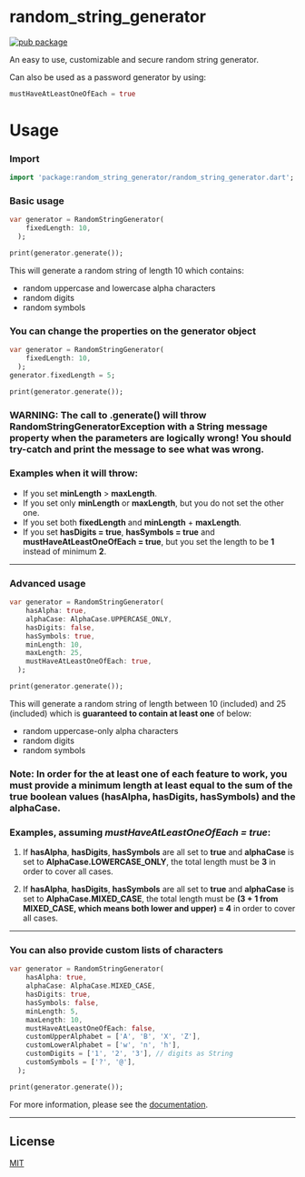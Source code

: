 # random_string_generator

[![pub package](https://shields.io/pub/v/random_string_generator.svg)](https://pub.dev/packages/random_string_generator)

An easy to use, customizable and secure random string generator.

Can also be used as a password generator by using:

```dart
mustHaveAtLeastOneOfEach = true
```

# Usage

### Import

```dart
import 'package:random_string_generator/random_string_generator.dart';
```

### Basic usage

```dart
var generator = RandomStringGenerator(
    fixedLength: 10,
  );

print(generator.generate());
```

This will generate a random string of length 10 which contains:

- random uppercase and lowercase alpha characters
- random digits
- random symbols

### You can change the properties on the generator object

```dart
var generator = RandomStringGenerator(
    fixedLength: 10,
  );
generator.fixedLength = 5;

print(generator.generate());
```

### **WARNING**: The call to **.generate()** will throw **RandomStringGeneratorException** with a **String message** property when the parameters are logically wrong! You should try-catch and print the message to see what was wrong.

### Examples when it will throw:

- If you set **minLength** > **maxLength**.
- If you set only **minLength** or **maxLength**, but you do not set the other one.
- If you set both **fixedLength** and **minLength** + **maxLength**.
- If you set **hasDigits = true**, **hasSymbols = true** and **mustHaveAtLeastOneOfEach = true**, but you set the length to be **1** instead of minimum **2**.

---

### Advanced usage

```dart
var generator = RandomStringGenerator(
    hasAlpha: true,
    alphaCase: AlphaCase.UPPERCASE_ONLY,
    hasDigits: false,
    hasSymbols: true,
    minLength: 10,
    maxLength: 25,
    mustHaveAtLeastOneOfEach: true,
  );

print(generator.generate());
```

This will generate a random string of length between 10 (included) and 25 (included) which is **guaranteed to contain at least one** of below:

- random uppercase-only alpha characters
- random digits
- random symbols

### **Note**: In order for the **at least one of each** feature to work, you must provide a minimum length at least equal to the sum of the **true** boolean values (**hasAlpha**, **hasDigits**, **hasSymbols**) and the **alphaCase**.

### Examples, assuming _mustHaveAtLeastOneOfEach = true_:

1. If **hasAlpha**, **hasDigits**, **hasSymbols** are all set to **true** and **alphaCase** is set to **AlphaCase.LOWERCASE_ONLY**, the total length must be **3** in order to cover all cases.

2. If **hasAlpha**, **hasDigits**, **hasSymbols** are all set to **true** and **alphaCase** is set to **AlphaCase.MIXED_CASE**, the total length must be **(3 + 1 from MIXED_CASE, which means both lower and upper) = 4** in order to cover all cases.

---

### You can also provide custom lists of characters

```dart
var generator = RandomStringGenerator(
    hasAlpha: true,
    alphaCase: AlphaCase.MIXED_CASE,
    hasDigits: true,
    hasSymbols: false,
    minLength: 5,
    maxLength: 10,
    mustHaveAtLeastOneOfEach: false,
    customUpperAlphabet = ['A', 'B', 'X', 'Z'],
    customLowerAlphabet = ['w', 'n', 'h'],
    customDigits = ['1', '2', '3'], // digits as String
    customSymbols = ['?', '@'],
  );

print(generator.generate());
```

For more information, please see the [documentation](https://github.com/adrianflutur/random_string_generator/blob/main/lib/random_string_generator.dart).

---

## License

[MIT](https://github.com/adrianflutur/random_string_generator/blob/master/LICENSE)

